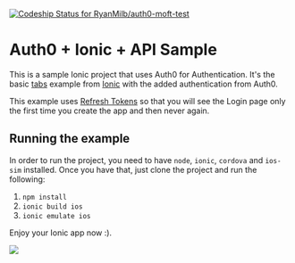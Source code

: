 [ ![Codeship Status for RyanMilb/auth0-moft-test](https://codeship.com/projects/f7a93c30-599b-0133-03d1-72256058fde0/status?branch=master)](https://codeship.com/projects/110102)
# Auth0 + Ionic + API Sample

This is a sample Ionic project that uses Auth0 for Authentication. 
It's the basic [tabs](https://github.com/driftyco/ionic-starter-tabs) example from [Ionic](http://ionicframework.com/) with the added authentication from Auth0.

This example uses [Refresh Tokens](https://github.com/auth0/auth0-angular/blob/master/docs/refreshToken.md) so that you will see the Login page only the first time you create the app and then never again.

## Running the example

In order to run the project, you need to have `node`, `ionic`, `cordova` and `ios-sim` installed.
Once you have that, just clone the project and run the following:

1. `npm install`
2. `ionic build ios`
3. `ionic emulate ios`

Enjoy your Ionic app now :).

<img src="https://cloudup.com/iMmARAM4VJZ+" />
